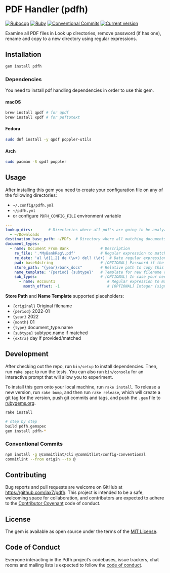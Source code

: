 # PDF Handler (pdfh)

[![Rubocop][rubocop-img]][rubocop-url]
[![Ruby][ruby-img]][ruby-url]
[![Conventional Commits][cc-img]][cc-url]
[![Current version][gem-img]][gem-url]

Examine all PDF files in Look up directories, remove password (if has one), rename and copy to a new directory using regular expressions.

## Installation

```bash
gem install pdfh
```

### Dependencies

You need to install pdf handling dependencies in order to use this gem.

#### macOS

```bash
brew install qpdf # for qpdf
brew install xpdf # for pdftotext
```

#### Fedora

```bash
sudo dnf install -y qpdf poppler-utils
```

#### Arch

```bash
sudo pacman -S qpdf poppler
```

## Usage

After installing this gem you need to create your configuration file on any of the following directories:

- `~/.config/pdfh.yml`
- `~/pdfh.yml`
- or configure `PDFH_CONFIG_FILE` environment variable

```yaml
---
lookup_dirs:       # Directories where all pdf's are going to be analyzed
  - ~/Downloads
destination_base_path: ~/PDFs  # Directory where all matching documents will be copied (MUST exist)
document_types:
  - name: Document From Bank              # Description
    re_file: '.*MyBankReg\.pdf'           # Regular expression to match its filename
    re_date: 'al \d{1,2} de (\w+) del? (\d+)' # Date regular expression
    pwd: base64string                     # [OPTIONAL] Password if the document is protected
    store_path: "{year}/bank_docs"        # Relative path to copy this document
    name_template: '{period} {subtype}'   # Template for new filename when copied
    sub_types:                            # [OPTIONAL] In case your need an extra category
      - name: Account1                       # Regular expression to match this subtype
        month_offset: -1                     # [OPTIONAL] Integer (signed) value to adjust month
```

**Store Path** and **Name Template** supported placeholders:

- `{original}` Original filename
- `{period}` 2022-01
- `{year}` 2022
- `{month}` 01
- `{type}` document_type.name
- `{subtype}` subtype.name if matched
- `{extra}` day if provided/matched

## Development

After checking out the repo, run `bin/setup` to install dependencies. Then, run `rake spec` to run the tests. You can also run `bin/console` for an interactive prompt that will allow you to experiment.

To install this gem onto your local machine, run `rake install`. To release a new version, run `rake bump`, and then run `rake release`, which will create a git tag for the version, push git commits and tags, and push the `.gem` file to [rubygems.org](https://rubygems.org).

```bash
rake install

# step by step
build pdfh.gemspec
gem install pdfh-*
```

### Conventional Commits

```bash
npm install -g @commitlint/cli @commitlint/config-conventional
commitlint --from origin --to @
```

## Contributing

Bug reports and pull requests are welcome on GitHub at <https://github.com/iax7/pdfh>. This project is intended to be a safe, welcoming space for collaboration, and contributors are expected to adhere to the [Contributor Covenant](http://contributor-covenant.org) code of conduct.

## License

The gem is available as open source under the terms of the [MIT License](https://opensource.org/licenses/MIT).

## Code of Conduct

Everyone interacting in the Pdfh project’s codebases, issue trackers, chat rooms and mailing lists is expected to follow the [code of conduct](https://github.com/iax7/pdfh/blob/master/CODE_OF_CONDUCT.md).

<!-- Links -->
[rubocop-img]: https://github.com/iax7/pdfh/actions/workflows/rubocop-analysis.yml/badge.svg
[rubocop-url]: https://github.com/iax7/pdfh/actions/workflows/rubocop-analysis.yml
[ruby-img]: https://img.shields.io/badge/ruby-3.4-blue?style=flat&logo=ruby&logoColor=CC342D&labelColor=white
[ruby-url]: https://www.ruby-lang.org/en/
[cc-img]: https://img.shields.io/badge/Conventional%20Commits-1.0.0-%23FE5196?logo=conventionalcommits&logoColor=00&labelColor=fff
[cc-url]: https://conventionalcommits.org
[gem-img]: https://img.shields.io/gem/v/pdfh?labelColor=fff&label=version
[gem-url]: https://rubygems.org/gems/pdfh
